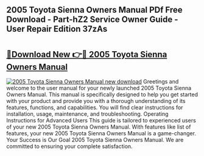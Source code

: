 ## 2005 Toyota Sienna Owners Manual PDf Free Download - Part-hZ2 Service Owner Guide - User Repair Edition 37zAs

# <h2><a href="http://bc27633.oget.top/?id=2005+Toyota+Sienna+Owners+Manual">🔗Download New 👉🔴 2005 Toyota Sienna Owners Manual</a></h2>

[![2005 Toyota Sienna Owners Manual new download](https://i.imgur.com/5g1atiW.png)](http://bc27633.oget.top/?id=2005+Toyota+Sienna+Owners+Manual)
Greetings and welcome to the user manual for your newly launched 2005 Toyota Sienna Owners Manual. This manual is specifically designed to help you get started with your product and provide you with a thorough understanding of its features, functions, and capabilities. You will find clear instructions for installation, usage, maintenance, and troubleshooting. Operating Instructions for Advanced Users This guide is tailored to experienced users of your new 2005 Toyota Sienna Owners Manual. With features like list of features, your new 2005 Toyota Sienna Owners Manual is a game-changer. Your Success is Our Goal 2005 Toyota Sienna Owners Manual. We are committed to ensuring your complete satisfaction.
